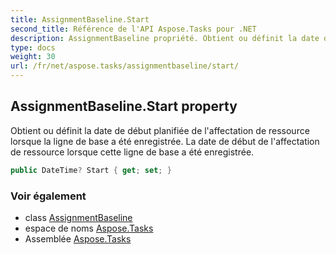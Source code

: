 ```yaml
---
title: AssignmentBaseline.Start
second_title: Référence de l'API Aspose.Tasks pour .NET
description: AssignmentBaseline propriété. Obtient ou définit la date de début planifiée de laffectation de ressource lorsque la ligne de base a été enregistrée. La date de début de laffectation de ressource lorsque cette ligne de base a été enregistrée.
type: docs
weight: 30
url: /fr/net/aspose.tasks/assignmentbaseline/start/
---
```

## AssignmentBaseline.Start property

Obtient ou définit la date de début planifiée de l'affectation de ressource lorsque la ligne de base a été enregistrée. La date de début de l'affectation de ressource lorsque cette ligne de base a été enregistrée.

```csharp
public DateTime? Start { get; set; }
```

### Voir également

* class [AssignmentBaseline](../)
* espace de noms [Aspose.Tasks](../../assignmentbaseline/)
* Assemblée [Aspose.Tasks](../../../)


